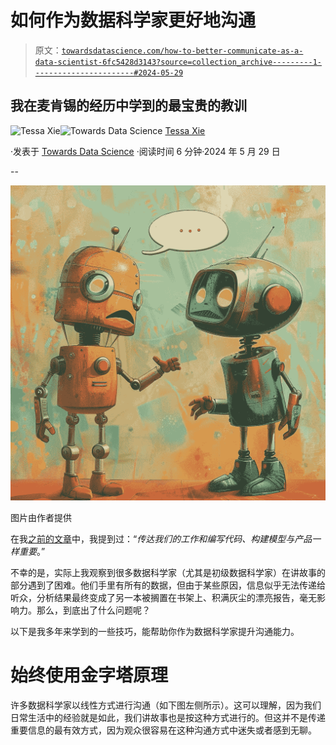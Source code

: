 # 如何作为数据科学家更好地沟通

> 原文：[`towardsdatascience.com/how-to-better-communicate-as-a-data-scientist-6fc5428d3143?source=collection_archive---------1-----------------------#2024-05-29`](https://towardsdatascience.com/how-to-better-communicate-as-a-data-scientist-6fc5428d3143?source=collection_archive---------1-----------------------#2024-05-29)

## 我在麦肯锡的经历中学到的最宝贵的教训

[](https://medium.com/@tessaxie?source=post_page---byline--6fc5428d3143--------------------------------)![Tessa Xie](https://medium.com/@tessaxie?source=post_page---byline--6fc5428d3143--------------------------------)[](https://towardsdatascience.com/?source=post_page---byline--6fc5428d3143--------------------------------)![Towards Data Science](https://towardsdatascience.com/?source=post_page---byline--6fc5428d3143--------------------------------) [Tessa Xie](https://medium.com/@tessaxie?source=post_page---byline--6fc5428d3143--------------------------------)

·发表于 [Towards Data Science](https://towardsdatascience.com/?source=post_page---byline--6fc5428d3143--------------------------------) ·阅读时间 6 分钟·2024 年 5 月 29 日

--

![](img/e6a41628070f4d43d8ffaf643117a396.png)

图片由作者提供

在我[之前的文章](https://medium.com/p/a015f8000ad7/edit)中，我提到过：“*传达我们的工作和编写代码、构建模型与产品一样重要*。”

不幸的是，实际上我观察到很多数据科学家（尤其是初级数据科学家）在讲故事的部分遇到了困难。他们手里有所有的数据，但由于某些原因，信息似乎无法传递给听众，分析结果最终变成了另一本被搁置在书架上、积满灰尘的漂亮报告，毫无影响力。那么，到底出了什么问题呢？

以下是我多年来学到的一些技巧，能帮助你作为数据科学家提升沟通能力。

# **始终使用金字塔原理**

许多数据科学家以线性方式进行沟通（如下图左侧所示）。这可以理解，因为我们日常生活中的经验就是如此，我们讲故事也是按这种方式进行的。但这并不是传递重要信息的最有效方式，因为观众很容易在这种沟通方式中迷失或者感到无聊。
